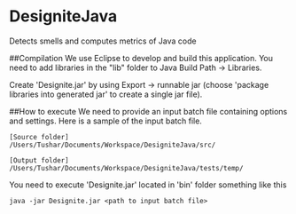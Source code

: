 # DesigniteJava
Detects smells and computes metrics of Java code

##Compilation
We use Eclipse to develop and build this application. You need to add libraries in the "lib" folder to Java Build Path -> Libraries.

Create 'Designite.jar' by using Export -> runnable jar (choose 'package libraries into generated jar' to create a single jar file).

##How to execute
We need to provide an input batch file containing options and settings. Here is a sample of the input batch file.

```text
[Source folder]
/Users/Tushar/Documents/Workspace/DesigniteJava/src/

[Output folder]
/Users/Tushar/Documents/Workspace/DesigniteJava/tests/temp/
```

You need to execute 'Designite.jar' located in 'bin' folder something like this

```
java -jar Designite.jar <path to input batch file>
```